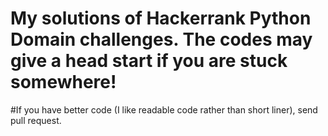 # My solutions of Hackerrank Python Domain challenges. The codes may give a head start if you are stuck somewhere!

#If you have better code (I like readable code rather than short liner), send pull request.
